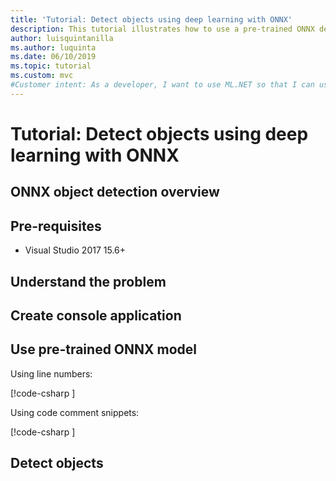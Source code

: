 ```yaml
---
title: 'Tutorial: Detect objects using deep learning with ONNX'
description: This tutorial illustrates how to use a pre-trained ONNX deep learning model in ML.NET to detect objects in images.
author: luisquintanilla
ms.author: luquinta
ms.date: 06/10/2019
ms.topic: tutorial
ms.custom: mvc
#Customer intent: As a developer, I want to use ML.NET so that I can use a pre-trained model in an object detection scenario to detect objects in images using ONNX.
---
```


# Tutorial: Detect objects using deep learning with ONNX

## ONNX object detection overview

## Pre-requisites

- Visual Studio 2017 15.6+

## Understand the problem

## Create console application

## Use pre-trained ONNX model

Using line numbers: 

[!code-csharp [](~/machinelearning-samples/samples/csharp/getting-started/DeepLearning_ObjectDetection_Onnx/ObjectDetectionConsoleApp/OnnxModelScorer.cs#L59-L62)]

Using code comment snippets:

[!code-csharp [](~/machinelearning-samples/blob/fbb1e81629936c089535568d668137ef138acc95/samples/csharp/getting-started/DeepLearning_ObjectDetection_Onnx/ObjectDetectionConsoleApp/DataStructures/ImageNetData.cs#ImageNetDataUsings)]

## Detect objects
